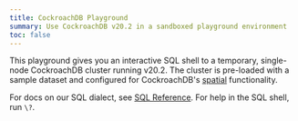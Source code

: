 ```yaml
---
title: CockroachDB Playground
summary: Use CockroachDB v20.2 in a sandboxed playground environment
toc: false
---
```


This playground gives you an interactive SQL shell to a temporary, single-node CockroachDB cluster running v20.2. The cluster is pre-loaded with a sample dataset and configured for CockroachDB's <a href="spatial-features.html" target="_blank">spatial</a> functionality.

For docs on our SQL dialect, see <a href="sql-statements.html" target="_blank">SQL Reference</a>. For help in the SQL shell, run `\?`.

<div
  data-katacoda-hidetitle="true"
  data-katacoda-hidesidebar="true"
  data-katacoda-id="cockroachlabs/playground-20-2"
  data-katacoda-color="#222"
  data-katacoda-secondary="#37A806"  
  style="height: 500px; width: 100%;">
</div>

<script src="//katacoda.com/embed.js"></script>
